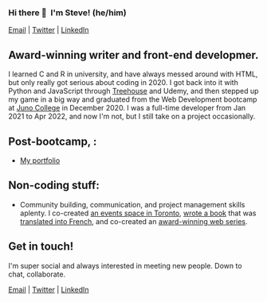 ### Hi there 👋&nbsp; I'm Steve! (he/him)

[Email](stevekwthomas@gmail.com)  |  [Twitter](https://twitter.com/skwthomas)  |  [LinkedIn](https://www.linkedin.com/in/stephen-thomas-b5915344/)

## Award-winning writer and front-end developmer.  
I learned C and R in university, and have always messed around with HTML, but only really got serious about coding in 2020. I got back into it with Python and JavaScript through [Treehouse](https://teamtreehouse.com/) and Udemy, and then stepped up my game in a big way and graduated from the Web Development bootcamp at [Juno College](https://junocollege.com/) in December 2020. I was a full-time developer from Jan 2021 to Apr 2022, and now I'm not, but I still take on a project occasionally.

## Post-bootcamp, :
- [My portfolio](https://stephenthomas.netlify.app/)

## Non-coding stuff:
- Community building, communication, and project management skills aplenty. I co-created [an events space in Toronto](https://en.wikipedia.org/wiki/Double_Double_Land), [wrote a book](https://bookhugpress.ca/shop/author/stephen-thomas/the-jokes-by-stephen-thomas/) that was [translated into French](http://tetepremiere.com/livre/cest-une-farce/), and co-created an [award-winning web series](https://www.one-tenproductions.com/).

## Get in touch!
I'm super social and always interested in meeting new people. Down to chat, collaborate.
  
[Email](stevekwthomas@gmail.com)  |  [Twitter](https://twitter.com/skwthomas)  |  [LinkedIn](https://www.linkedin.com/in/stephen-thomas-b5915344/)

<!--
**stevekwt/stevekwt** is a ✨ _special_ ✨ repository because its `README.md` (this file) appears on your GitHub profile.

Here are some ideas to get you started:

- 🔭 I’m currently working on ...
- 🌱 I’m currently learning ...
- 👯 I’m looking to collaborate on ...
- 🤔 I’m looking for help with ...
- 💬 Ask me about ...
- 📫 How to reach me: ...
- 😄 Pronouns: ...
- ⚡ Fun fact: ...
-->
